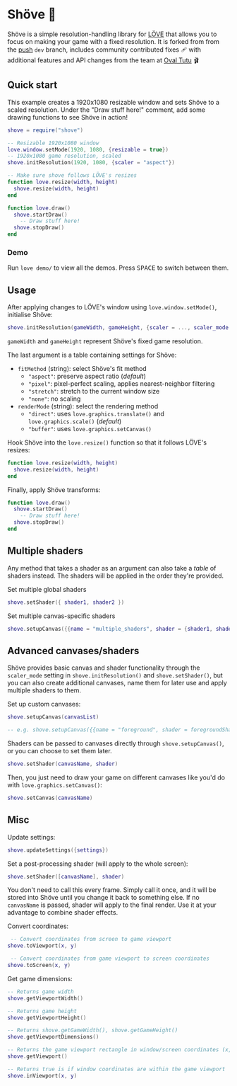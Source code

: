 # Shöve 📐
Shöve is a simple resolution-handling library for [LÖVE](https://love2d.org/) that allows you to focus on making your game with a fixed resolution.
It is forked from from the [push](https://github.com/Ulydev/push) `dev` branch, includes community contributed fixes 🩹 with additional features and API changes from the team at [Oval Tutu](https://oval-tutu.com) 🩰

## Quick start

This example creates a 1920x1080 resizable window and sets Shöve to a scaled resolution.
Under the "Draw stuff here!" comment, add some drawing functions to see Shöve in action!
```lua
shove = require("shove")

-- Resizable 1920x1080 window
love.window.setMode(1920, 1080, {resizable = true})
-- 1920x1080 game resolution, scaled
shove.initResolution(1920, 1080, {scaler = "aspect"})

-- Make sure shove follows LÖVE's resizes
function love.resize(width, height)
  shove.resize(width, height)
end

function love.draw()
  shove.startDraw()
    -- Draw stuff here!
  shove.stopDraw()
end
```

### Demo

Run `love demo/` to view all the demos.
Press <kbd>SPACE</kbd> to switch between them.

## Usage

After applying changes to LÖVE's window using `love.window.setMode()`, initialise Shöve:
```lua
shove.initResolution(gameWidth, gameHeight, {scaler = ..., scaler_mode = ...})
```
`gameWidth` and `gameHeight` represent Shöve's fixed game resolution.

The last argument is a table containing settings for Shöve:
* `fitMethod` (string): select Shöve's fit method
  * `"aspect"`: preserve aspect ratio (*default*)
  * `"pixel"`: pixel-perfect scaling, applies nearest-neighbor filtering
  * `"stretch"`: stretch to the current window size
  * `"none"`: no scaling
* `renderMode` (string): select the rendering method
  * `"direct"`: uses `love.graphics.translate()` and `love.graphics.scale()` (*default*)
  * `"buffer"`: uses `love.graphics.setCanvas()`

Hook Shöve into the `love.resize()` function so that it follows LÖVE's resizes:
```lua
function love.resize(width, height)
  shove.resize(width, height)
end
```

Finally, apply Shöve transforms:
```lua
function love.draw()
  shove.startDraw()
    -- Draw stuff here!
  shove.stopDraw()
end
```

## Multiple shaders

Any method that takes a shader as an argument can also take a *table* of shaders instead.
The shaders will be applied in the order they're provided.

Set multiple global shaders
```lua
shove.setShader({ shader1, shader2 })
```

Set multiple canvas-specific shaders
```lua
shove.setupCanvas({{name = "multiple_shaders", shader = {shader1, shader2}}})
```

## Advanced canvases/shaders
Shöve provides basic canvas and shader functionality through the `scaler_mode` setting in `shove.initResolution()` and `shove.setShader()`, but you can also create additional canvases, name them for later use and apply multiple shaders to them.

Set up custom canvases:
```lua
shove.setupCanvas(canvasList)

-- e.g. shove.setupCanvas({{name = "foreground", shader = foregroundShader}, {name = "background"}})
```

Shaders can be passed to canvases directly through `shove.setupCanvas()`, or you can choose to set them later.
```lua
shove.setShader(canvasName, shader)
```

Then, you just need to draw your game on different canvases like you'd do with `love.graphics.setCanvas()`:
```lua
shove.setCanvas(canvasName)
```

## Misc
Update settings:
```lua
shove.updateSettings({settings})
```

Set a post-processing shader (will apply to the whole screen):
```lua
shove.setShader([canvasName], shader)
```
You don't need to call this every frame.
Simply call it once, and it will be stored into Shöve until you change it back to something else.
If no `canvasName` is passed, shader will apply to the final render.
Use it at your advantage to combine shader effects.

Convert coordinates:
```lua
 -- Convert coordinates from screen to game viewport
shove.toViewport(x, y)

 -- Convert coordinates from game viewport to screen coordinates
shove.toScreen(x, y)
```

Get game dimensions:
```lua
-- Returns game width
shove.getViewportWidth()

-- Returns game height
shove.getViewportHeight()

-- Returns shove.getGameWidth(), shove.getGameHeight()
shove.getViewportDimensions()

-- Returns the game viewport rectangle in window/screen coordinates (x, y, width, height)
shove.getViewport()

-- Returns true is if window coordinates are within the game viewport
shove.inViewport(x, y)
```
